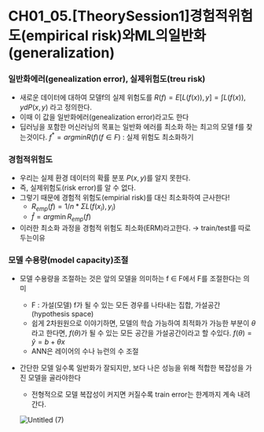 # CH01_05.[TheorySession1]경험적위험도(empirical risk)와ML의일반화(generalization)

### 일반화에러(genealization error), 실제위험도(treu risk)

- 새로운 데이터에 대하여 모델f의 실제 위험도를 
$R(f) = E[ L(f(x)), y ] = ∫ L(f(x)), y dP(x,y)$ 라고 정의한다.
- 이때 이 값을 일반화에러(genealization error)라고도 한다
- 딥러닝을 포함한 머신러닝의 목표는 일반화 에러를 최소화 하는 최고의 모델 f를 찾는것이다.
$f^* = arg min R(f)  (f∈F)$ : 실제 위험도 최소화하기

### 경험적위험도

- 우리는 실제 환경 데이터의 확률 분포 $P(x,y)$를 알지 못한다.
- 즉, 실제위험도(risk error)를 알 수 없다.
- 그렇기 때문에 경험적 위험도(empirial risk)를 대신 최소화하여 근사한다!
    - $R_{emp}(f) = 1/n *  \Sigma L(f(x_i),y_i)$
    - $\hat{f}= arg\min R_{emp}(f)$
- 이러한 최소화 과정을 경험적 위험도 최소화(ERM)라고한다. → train/test를 따로 두는이유

### 모델 수용량(model capacity)조절

- 모델 수용량을 조절하는 것은 앞의 모델을 의미하는 f ∈ F에서 F를 조절한다는 의미
    - F : 가설(모델) f가 될 수 있는 모든 경우를 나타내는 집합, 가설공간(hypothesis space)
    - 쉽게 2차원원으로 이야기하면, 모델의 학습 가능하여 최적화가 가능한 부분이 $\theta$라고 한다면, $f(\theta)$가 될 수 있는 모든 공간을 가설공간이라고 할 수있다.
     $f(\theta) = \hat{y} = b + \theta x$
    - ANN은 레이어의 수나 뉴런의 수 조절
    
- 간단한 모델 일수록 일반화가 잘되지만, 보다 나은 성능을 위해 적합한 복잡성을 가진 모델을 골라야한다
    - 전형적으로 모델 복잡성이 커지면 커질수록 train error는 한계까지 계속 내려간다.
    
    ![Untitled (7)](https://user-images.githubusercontent.com/109457820/229129006-9a20fd68-d560-4941-b77a-156ec9f47bca.png)

